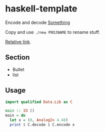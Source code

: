 # haskell-template

Encode and decode [Something](https://example.org)

Copy and use `./new PROJNAME` to rename stuff.

[Relative link](app/Main.hs).

## Section

* Bullet
* list

## Usage

```haskell
import qualified Data.Lib as C

main :: IO ()
main = do
  let x = (0, AnalogIn 4.48)
  print $ C.decode $ C.encode x
```
